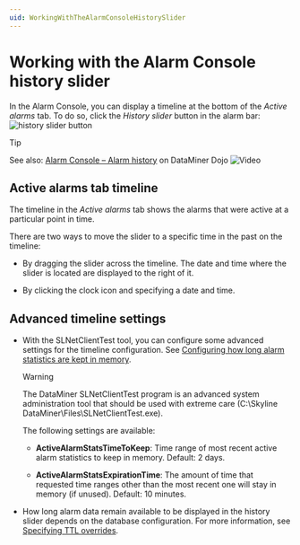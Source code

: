 ```yaml
---
uid: WorkingWithTheAlarmConsoleHistorySlider
---
```


# Working with the Alarm Console history slider

In the Alarm Console, you can display a timeline at the bottom of the *Active alarms* tab. To do so, click the *History slider* button in the alarm bar: ![history slider button](~/user-guide/images/History_Slider_button.png)

> [!TIP]
> See also: [Alarm Console – Alarm history](https://community.dataminer.services/video/alarm-console-alarm-history/) on DataMiner Dojo ![Video](~/user-guide/images/video_Duo.png)

## Active alarms tab timeline

The timeline in the *Active alarms* tab shows the alarms that were active at a particular point in time.

There are two ways to move the slider to a specific time in the past on the timeline:

- By dragging the slider across the timeline. The date and time where the slider is located are displayed to the right of it.

- By clicking the clock icon and specifying a date and time.

## Advanced timeline settings

- With the SLNetClientTest tool, you can configure some advanced settings for the timeline configuration. See [Configuring how long alarm statistics are kept in memory](xref:SLNetClientTest_configuring_how_long_alarm_statistics).

  > [!WARNING]
  > The DataMiner SLNetClientTest program is an advanced system administration tool that should be used with extreme care (C:\\Skyline DataMiner\\Files\\SLNetClientTest.exe).

  The following settings are available:

  - **ActiveAlarmStatsTimeToKeep**: Time range of most recent active alarm statistics to keep in memory. Default: 2 days.

  - **ActiveAlarmStatsExpirationTime**: The amount of time that requested time ranges other than the most recent one will stay in memory (if unused). Default: 10 minutes.

- How long alarm data remain available to be displayed in the history slider depends on the database configuration. For more information, see [Specifying TTL overrides](xref:Specifying_TTL_overrides).
